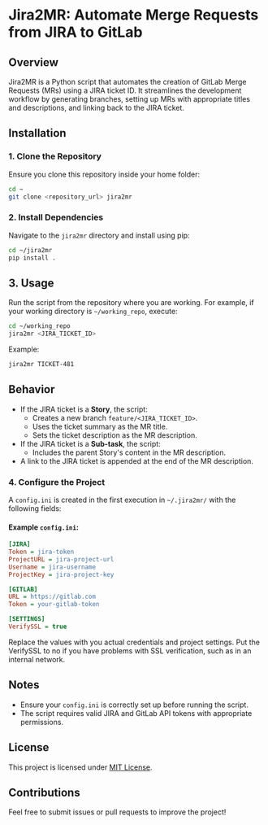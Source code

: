 # Jira2MR: Automate Merge Requests from JIRA to GitLab

## Overview
Jira2MR is a Python script that automates the creation of GitLab Merge Requests (MRs) using a JIRA ticket ID. It streamlines the development workflow by generating branches, setting up MRs with appropriate titles and descriptions, and linking back to the JIRA ticket.

## Installation

### 1. Clone the Repository
Ensure you clone this repository inside your home folder:
```sh
cd ~
git clone <repository_url> jira2mr
```

### 2. Install Dependencies
Navigate to the `jira2mr` directory and install using pip:
```sh
cd ~/jira2mr
pip install .
```

## 3. Usage
Run the script from the repository where you are working. For example, if your working directory is `~/working_repo`, execute:
```sh
cd ~/working_repo
jira2mr <JIRA_TICKET_ID>
```
Example:
```sh
jira2mr TICKET-481
```

## Behavior
- If the JIRA ticket is a **Story**, the script:
  - Creates a new branch `feature/<JIRA_TICKET_ID>`.
  - Uses the ticket summary as the MR title.
  - Sets the ticket description as the MR description.
- If the JIRA ticket is a **Sub-task**, the script:
  - Includes the parent Story's content in the MR description.
- A link to the JIRA ticket is appended at the end of the MR description.

### 4. Configure the Project
A `config.ini` is created in the first execution in `~/.jira2mr/` with the following fields:

#### Example `config.ini`:
```ini
[JIRA]
Token = jira-token
ProjectURL = jira-project-url
Username = jira-username
ProjectKey = jira-project-key

[GITLAB]
URL = https://gitlab.com
Token = your-gitlab-token

[SETTINGS]
VerifySSL = true
```
Replace the values with you actual credentials and project settings. Put the VerifySSL to no if you have problems with SSL verification, such as in an internal network.

## Notes
- Ensure your `config.ini` is correctly set up before running the script.
- The script requires valid JIRA and GitLab API tokens with appropriate permissions.

## License
This project is licensed under [MIT License](LICENSE.txt).

## Contributions
Feel free to submit issues or pull requests to improve the project!

